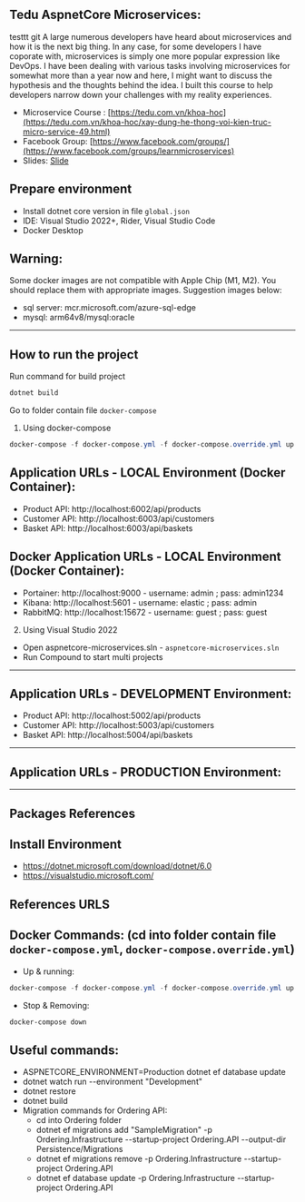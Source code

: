 ## Tedu AspnetCore Microservices:

testtt git
A large numerous developers have heard about microservices and how it is the next big thing. In any case, for some developers I have coporate with, microservices is simply one more popular expression like DevOps. I have been dealing with various tasks involving microservices for somewhat more than a year now and here, I might want to discuss the hypothesis and the thoughts behind the idea. I built this course to help developers narrow down your challenges with my reality experiences.

- Microservice Course : [https://tedu.com.vn/khoa-hoc](https://tedu.com.vn/khoa-hoc/xay-dung-he-thong-voi-kien-truc-micro-service-49.html)
- Facebook Group: [https://www.facebook.com/groups/](https://www.facebook.com/groups/learnmicroservices)
- Slides: [Slide](https://github.com/rickykiet83/tedu-aspnetcore-microservices-training/blob/feat/customer-api/resources/Xay%20dung%20he%20thong%20voi%20Microservice.pdf)

## Prepare environment

- Install dotnet core version in file `global.json`
- IDE: Visual Studio 2022+, Rider, Visual Studio Code
- Docker Desktop

## Warning:

Some docker images are not compatible with Apple Chip (M1, M2). You should replace them with appropriate images. Suggestion images below:

- sql server: mcr.microsoft.com/azure-sql-edge
- mysql: arm64v8/mysql:oracle

---

## How to run the project

Run command for build project

```Powershell
dotnet build
```

Go to folder contain file `docker-compose`

1. Using docker-compose

```Powershell
docker-compose -f docker-compose.yml -f docker-compose.override.yml up -d --remove-orphans
```

## Application URLs - LOCAL Environment (Docker Container):

- Product API: http://localhost:6002/api/products
- Customer API: http://localhost:6003/api/customers
- Basket API: http://localhost:6003/api/baskets

## Docker Application URLs - LOCAL Environment (Docker Container):

- Portainer: http://localhost:9000 - username: admin ; pass: admin1234
- Kibana: http://localhost:5601 - username: elastic ; pass: admin
- RabbitMQ: http://localhost:15672 - username: guest ; pass: guest

2. Using Visual Studio 2022

- Open aspnetcore-microservices.sln - `aspnetcore-microservices.sln`
- Run Compound to start multi projects

---

## Application URLs - DEVELOPMENT Environment:

- Product API: http://localhost:5002/api/products
- Customer API: http://localhost:5003/api/customers
- Basket API: http://localhost:5004/api/baskets

---

## Application URLs - PRODUCTION Environment:

---

## Packages References

## Install Environment

- https://dotnet.microsoft.com/download/dotnet/6.0
- https://visualstudio.microsoft.com/

## References URLS

## Docker Commands: (cd into folder contain file `docker-compose.yml`, `docker-compose.override.yml`)

- Up & running:

```Powershell
docker-compose -f docker-compose.yml -f docker-compose.override.yml up -d --remove-orphans --build
```

- Stop & Removing:

```Powershell
docker-compose down
```

## Useful commands:

- ASPNETCORE_ENVIRONMENT=Production dotnet ef database update
- dotnet watch run --environment "Development"
- dotnet restore
- dotnet build
- Migration commands for Ordering API:
  - cd into Ordering folder
  - dotnet ef migrations add "SampleMigration" -p Ordering.Infrastructure --startup-project Ordering.API --output-dir Persistence/Migrations
  - dotnet ef migrations remove -p Ordering.Infrastructure --startup-project Ordering.API
  - dotnet ef database update -p Ordering.Infrastructure --startup-project Ordering.API
